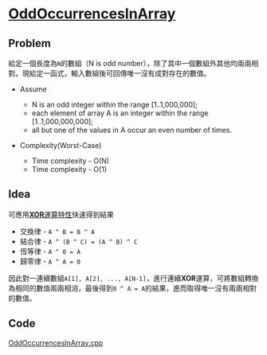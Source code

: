 # [OddOccurrencesInArray](https://codility.com/programmers/lessons/2-arrays/odd_occurrences_in_array/)

## Problem

給定一個長度為`N`的數組（N is odd number），除了其中一個數組外其他均兩兩相對。現給定一函式，輸入數組後可回傳唯一沒有成對存在的數值。

- Assume
  - N is an odd integer within the range [1..1,000,000];
  - each element of array A is an integer within the range [1..1,000,000,000];
  - all but one of the values in A occur an even number of times.

- Complexity(Worst-Case)
  - Time complexity - O(N)
  - Time complexity - O(1)

## Idea

可應用[**XOR**運算特性](https://en.wikipedia.org/wiki/Exclusive_or)快速得到結果

- 交換律 - `A ^ B = B ^ A`
- 結合律 - `A ^ (B ^ C) = (A ^ B) ^ C`
- 恆等律 - `A ^ 0 = A`
- 歸零律 - `A ^ A = 0`

因此對一連續數組`A[1], A[2], ..., A[N-1]`，進行連續**XOR**運算，可將數組轉換為相同的數值兩兩相消，最後得到`0 ^ A = A`的結果，進而取得唯一沒有兩兩相對的數值。

## Code

[OddOccurrencesInArray.cpp](OddOccurrencesInArray.cpp)